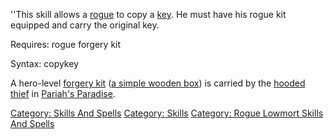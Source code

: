 ''This skill allows a [rogue](:Category:Rogues.md "wikilink") to copy a
[key](:Category:Keys.md "wikilink"). He must have his rogue kit equipped
and carry the original key.

Requires: rogue forgery kit

Syntax: copykey <key>

A hero-level [forgery kit](:Category:Forgery_Kits.md "wikilink") ([a
simple wooden box](A_Simple_Wooden_Box.md "wikilink")) is carried by the
[hooded thief](Hooded_Thief.md "wikilink") in [Pariah's
Paradise](:Category:Pariah's_Paradise.md "wikilink").

[Category: Skills And Spells](Category:_Skills_And_Spells "wikilink")
[Category: Skills](Category:_Skills "wikilink") [Category: Rogue Lowmort
Skills And Spells](Category:_Rogue_Lowmort_Skills_And_Spells "wikilink")
